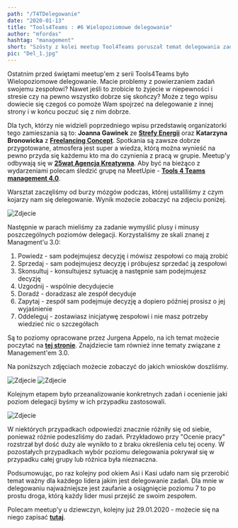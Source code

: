 ```yaml
--- 
path: "/T4TDelegowanie"
date: "2020-01-13"
title: "Tools4Teams : #6 Wielopoziomowe delegowanie"
author: "mfordas"
hashtag: "management"
short: "Szósty z kolei meetup Tool4Teams poruszał temat delegowania zadań."
pic: "Del_1.jpg"
---
```



<div>
                            <p >Ostatnim przed świętami meetup'em z serii
                                Tools4Teams było Wielopoziomowe delegowanie. Macie problemy z powierzaniem zadań swojemu
                                zespołowi? Nawet jeśli to zrobicie to żyjecie w niepewności i stresie czy na pewno
                                wszystko dobrze się skończy? Może z tego wpisu dowiecie się czegoś co pomoże Wam
                                spojrzeć na delegowanie z innej strony i w końcu poczuć się z nim dobrze.
                            </p>
                            <p >Dla tych, którzy nie widzieli poprzedniego
                                wpisu przedstawię organizatorki tego zamieszania są to: <b>Joanna
                                    Gawinek</b>
                                ze <a href="https://strefa-energii.pl/" target="_blank"><b>Strefy Energii</b></a>
                                oraz <b>Katarzyna Bronowicka</b> z <a href="http://www.freelancingconcept.pl/index.php"
                                    target="_blank"><b>Freelancing Concept</b></a>. Spotkania są zawsze
                                dobrze przygotowane, atmosfera jest super a wiedza, którą można wynieść na pewno przyda
                                się
                                każdemu kto ma do czynienia z pracą w grupie. Meetup'y odbywają się w <a
                                    href="https://25wat.com/pl/" target="_blank"><b>25wat Agencja
                                        Kreatywna</b></a>. Aby być na bieżąco z wydarzeniami polecam śledzić grupę na
                                MeetUpie - <a href="https://www.meetup.com/pl-PL/Tools-4-Teams-management-4-0"
                                    target="_blank"><b>Tools 4 Teams management 4.0</b></a>.
                            </p>
                            <p >
                                Warsztat zaczęliśmy od burzy mózgów podczas, której ustaliliśmy z czym kojarzy nam się
                                delegowanie. Wynik możecie zobaczyć na zdjeciu poniżej.
                            </p>
                            <div class="blogPicturesContainer">
                                <img src="../../../images/agile/Del_1.jpg" alt="Zdjecie"></div>
                            <p >
                                <p> Następnie w parach mieliśmy za zadanie wymyślić plusy i minusy poszczególnych
                                    poziomów delegacji. Korzystaliśmy ze skali znanej z Managment'u 3.0:</p>
                                <ol>
                                    <li>Powiedz - sam podejmujesz decyzję i mówisz zespołowi co mają zrobić</li>
                                    <li>Sprzedaj - sam podejmujesz decyzję i próbujesz sprzedać ją zespołowi</li>
                                    <li>Skonsultuj - konsultujesz sytuację a następnie sam podejmujesz decyzję</li>
                                    <li>Uzgodnij - wspólnie decydujecie</li>
                                    <li>Doradź - doradzasz ale zespół decyduje</li>
                                    <li>Zapytaj - zespół sam podejmuje decyzję a dopiero później prosisz o jej
                                        wyjaśnienie</li>
                                    <li>Oddeleguj - zostawiasz inicjatywę zespołowi i nie masz potrzeby wiedzieć nic o
                                        szczegółach</li>
                                </ol>
                            </p>
                            <p >
                                Są to poziomy opracowane przez Jurgena Appelo, na ich temat możecie poczytać na <a
                                    href="https://management30.com/empower-teams/delegation-empowerment/"
                                    target="_blank"><b>tej
                                        stronie</b></a>. Znajdziecie tam również inne tematy związane z Management'em
                                3.0.
                            </p>
                            <p >
                                Na poniższych zdjęciach możecie zobaczyć do jakich wniosków doszliśmy.
                            </p>
                            <div class="blogPicturesContainer">
                                <img src="../../../images/agile/Del_2.jpg" alt="Zdjecie">
                                <img src="../../../images/agile/Del_3.jpg" alt="Zdjecie"></div>
                            <p >
                                Kolejnym etapem było przeanalizowanie konkretnych zadań i ocenienie jaki poziom
                                delegacji byśmy w ich przypadku zastosowali.
                            </p>
                            <div class="blogPicturesContainer">
                                <img src="../../../images/agile/Del_4.jpg" alt="Zdjecie"></div>
                            <p >
                                W niektórych przypadkach odpowiedzi znacznie różniły się od siebie, ponieważ różnie
                                podeszliśmy do zadań. Przykładowo przy "Ocenie pracy" rozstrzał był dość duży ale
                                wynikło to z braku określenia celu tej oceny. W pozostałych przypadkach wybór poziomu
                                delegowania pokrywał się w przypadku całej grupy lub różnica była nieznaczna.
                            </p>
                            <p>
                                Podsumowując, po raz kolejny pod okiem Asi i Kasi udało nam się przerobić temat ważny
                                dla każdego lidera jakim jest delegowanie zadań. Dla mnie w delegowaniu najważniejsze
                                jest zaufanie a osiągnięcie poziomu 7 to po prostu droga, którą każdy lider musi przejść
                                ze swoim zespołem.
                            </p>
                            <p>
                                Polecam meetup'y u dziewczyn, kolejny już 29.01.2020 - możecie się na niego zapisać <a href="https://www.meetup.com/pl-PL/Tools-4-Teams-management-4-0/events/267712369/"
                                target="_blank"><b>tutaj</b></a>.
                            </p>
                        </div>